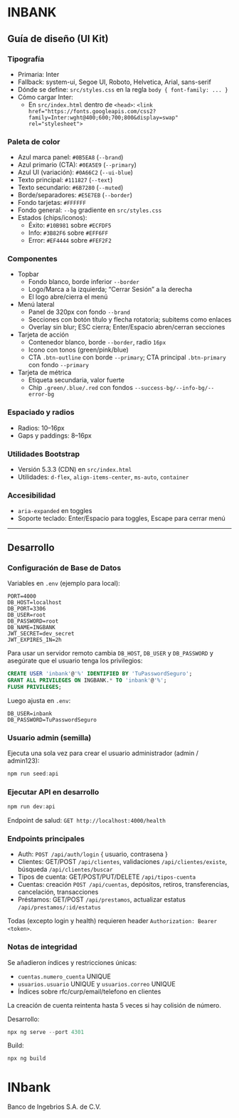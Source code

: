 # INBANK

## Guía de diseño (UI Kit)

### Tipografía
- Primaria: Inter
- Fallback: system-ui, Segoe UI, Roboto, Helvetica, Arial, sans-serif
- Dónde se define: `src/styles.css` en la regla `body { font-family: ... }`
- Cómo cargar Inter:
	- En `src/index.html` dentro de `<head>`:
		`<link href="https://fonts.googleapis.com/css2?family=Inter:wght@400;600;700;800&display=swap" rel="stylesheet">`

### Paleta de color
- Azul marca panel: `#0B5EA8` (`--brand`)
- Azul primario (CTA): `#0EA5E9` (`--primary`)
- Azul UI (variación): `#0A66C2` (`--ui-blue`)
- Texto principal: `#111827` (`--text`)
- Texto secundario: `#6B7280` (`--muted`)
- Borde/separadores: `#E5E7EB` (`--border`)
- Fondo tarjetas: `#FFFFFF`
- Fondo general: `--bg` gradiente en `src/styles.css`
- Estados (chips/iconos):
	- Éxito: `#10B981` sobre `#ECFDF5`
	- Info: `#3B82F6` sobre `#EFF6FF`
	- Error: `#EF4444` sobre `#FEF2F2`

### Componentes
- Topbar
	- Fondo blanco, borde inferior `--border`
	- Logo/Marca a la izquierda; “Cerrar Sesión” a la derecha
	- El logo abre/cierra el menú
- Menú lateral
	- Panel de 320px con fondo `--brand`
	- Secciones con botón título y flecha rotatoria; subitems como enlaces
	- Overlay sin blur; ESC cierra; Enter/Espacio abren/cerran secciones
- Tarjeta de acción
	- Contenedor blanco, borde `--border`, radio `16px`
	- Icono con tonos (green/pink/blue)
	- CTA `.btn-outline` con borde `--primary`; CTA principal `.btn-primary` con fondo `--primary`
- Tarjeta de métrica
	- Etiqueta secundaria, valor fuerte
	- Chip `.green/.blue/.red` con fondos `--success-bg/--info-bg/--error-bg`

### Espaciado y radios
- Radios: 10–16px
- Gaps y paddings: 8–16px

### Utilidades Bootstrap
- Versión 5.3.3 (CDN) en `src/index.html`
- Utilidades: `d-flex`, `align-items-center`, `ms-auto`, `container`

### Accesibilidad
- `aria-expanded` en toggles
- Soporte teclado: Enter/Espacio para toggles, Escape para cerrar menú

---

## Desarrollo

### Configuración de Base de Datos

Variables en `.env` (ejemplo para local):

```
PORT=4000
DB_HOST=localhost
DB_PORT=3306
DB_USER=root
DB_PASSWORD=root
DB_NAME=INGBANK
JWT_SECRET=dev_secret
JWT_EXPIRES_IN=2h
```

Para usar un servidor remoto cambia `DB_HOST`, `DB_USER` y `DB_PASSWORD` y asegúrate que el usuario tenga los privilegios:

```sql
CREATE USER 'inbank'@'%' IDENTIFIED BY 'TuPasswordSeguro';
GRANT ALL PRIVILEGES ON INGBANK.* TO 'inbank'@'%';
FLUSH PRIVILEGES;
```

Luego ajusta en `.env`:

```
DB_USER=inbank
DB_PASSWORD=TuPasswordSeguro
```

### Usuario admin (semilla)

Ejecuta una sola vez para crear el usuario administrador (admin / admin123):

```powershell
npm run seed:api
```

### Ejecutar API en desarrollo

```powershell
npm run dev:api
```

Endpoint de salud: `GET http://localhost:4000/health`

### Endpoints principales

- Auth: `POST /api/auth/login` { usuario, contrasena }
- Clientes: GET/POST `/api/clientes`, validaciones `/api/clientes/existe`, búsqueda `/api/clientes/buscar`
- Tipos de cuenta: GET/POST/PUT/DELETE `/api/tipos-cuenta`
- Cuentas: creación `POST /api/cuentas`, depósitos, retiros, transferencias, cancelación, transacciones
- Préstamos: GET/POST `/api/prestamos`, actualizar estatus `/api/prestamos/:id/estatus`

Todas (excepto login y health) requieren header `Authorization: Bearer <token>`.

### Notas de integridad

Se añadieron índices y restricciones únicas:

- `cuentas.numero_cuenta` UNIQUE
- `usuarios.usuario` UNIQUE y `usuarios.correo` UNIQUE
- Índices sobre rfc/curp/email/telefono en clientes

La creación de cuenta reintenta hasta 5 veces si hay colisión de número.


Desarrollo:

```powershell
npx ng serve --port 4301
```

Build:

```powershell
npx ng build
```
# INbank
Banco de Ingebrios S.A. de C.V.
